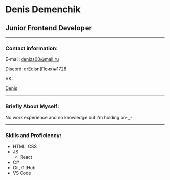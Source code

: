 # Denis Demenchik
## Junior Frontend Developer
*****************
### Contact information:

E-mail: denizs00@mail.ru


Discord: drEdisn(Псих)#1728


VK: 


[Denis](https://vk.com/therisencorpse)
*************
### Briefly About Myself:

No work experience and no knowledge but I'm holding on-_-
************
### Skills and Proficiency:

* HTML, CSS
* JS
    + React
* C#
* Git, GitHub
* VS Code